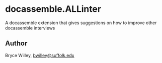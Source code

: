 # docassemble.ALLinter

A docassemble extension that gives suggestions on how to improve other docassemble interviews

## Author

Bryce Willey, bwilley@suffolk.edu

